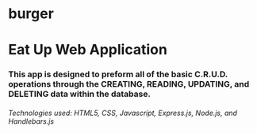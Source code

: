 # burger
<h1>Eat Up Web Application</h1>
<h3>This app is designed to preform all of the basic C.R.U.D. operations through the CREATING, READING, UPDATING, and DELETING data within the database.</h5>
<h6>Technologies used: HTML5, CSS, Javascript, Express.js, Node.js, and Handlebars.js</h6>
